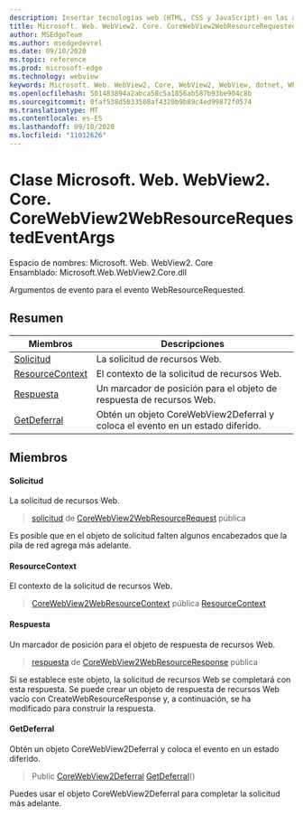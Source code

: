 ```yaml
---
description: Insertar tecnologías web (HTML, CSS y JavaScript) en las aplicaciones nativas con el control Microsoft Edge WebView2
title: Microsoft. Web. WebView2. Core. CoreWebView2WebResourceRequestedEventArgs
author: MSEdgeTeam
ms.author: msedgedevrel
ms.date: 09/10/2020
ms.topic: reference
ms.prod: microsoft-edge
ms.technology: webview
keywords: Microsoft. Web. WebView2, Core, WebView2, WebView, dotnet, WPF, WinForms, App, Edge, CoreWebView2, CoreWebView2Controller, control de explorador, Edge HTML, Microsoft. Web. WebView2. Core. CoreWebView2WebResourceRequestedEventArgs
ms.openlocfilehash: 501483894a2abca58c5a1856ab587b93be904c8b
ms.sourcegitcommit: 0faf538d5033508af4320b9b89c4ed99872f0574
ms.translationtype: MT
ms.contentlocale: es-ES
ms.lasthandoff: 09/10/2020
ms.locfileid: "11012626"
---
```

# Clase Microsoft. Web. WebView2. Core. CoreWebView2WebResourceRequestedEventArgs 

Espacio de nombres: Microsoft. Web. WebView2. Core \
Ensamblado: Microsoft.Web.WebView2.Core.dll

Argumentos de evento para el evento WebResourceRequested.

## Resumen

 Miembros                        | Descripciones
--------------------------------|---------------------------------------------
[Solicitud](#request) | La solicitud de recursos Web.
[ResourceContext](#resourcecontext) | El contexto de la solicitud de recursos Web.
[Respuesta](#response) | Un marcador de posición para el objeto de respuesta de recursos Web.
[GetDeferral](#getdeferral) | Obtén un objeto CoreWebView2Deferral y coloca el evento en un estado diferido.

## Miembros

#### Solicitud 

La solicitud de recursos Web.

> [solicitud](#request) de [CoreWebView2WebResourceRequest](microsoft-web-webview2-core-corewebview2webresourcerequest.md) pública

Es posible que en el objeto de solicitud falten algunos encabezados que la pila de red agrega más adelante.

#### ResourceContext 

El contexto de la solicitud de recursos Web.

> [CoreWebView2WebResourceContext](./namespace-microsoft-web-webview2-core.md) pública [ResourceContext](#resourcecontext)

#### Respuesta 

Un marcador de posición para el objeto de respuesta de recursos Web.

> [respuesta](#response) de [CoreWebView2WebResourceResponse](microsoft-web-webview2-core-corewebview2webresourceresponse.md) pública

Si se establece este objeto, la solicitud de recursos Web se completará con esta respuesta. Se puede crear un objeto de respuesta de recursos Web vacío con CreateWebResourceResponse y, a continuación, se ha modificado para construir la respuesta.

#### GetDeferral 

Obtén un objeto CoreWebView2Deferral y coloca el evento en un estado diferido.

> Public [CoreWebView2Deferral](microsoft-web-webview2-core-corewebview2deferral.md) [GetDeferral](#getdeferral)()

Puedes usar el objeto CoreWebView2Deferral para completar la solicitud más adelante.

